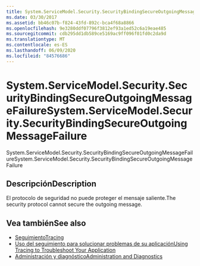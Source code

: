 ```yaml
---
title: System.ServiceModel.Security.SecurityBindingSecureOutgoingMessageFailure
ms.date: 03/30/2017
ms.assetid: bb46c07b-f824-43fd-892c-bca4f68a8866
ms.openlocfilehash: 9e3280ddf07796f3812ef93a1ed52c6a19eae485
ms.sourcegitcommit: cdb295dd1db589ce5169ac9ff096f01fd0c2da9d
ms.translationtype: MT
ms.contentlocale: es-ES
ms.lasthandoff: 06/09/2020
ms.locfileid: "84576686"
---
```

# <a name="systemservicemodelsecuritysecuritybindingsecureoutgoingmessagefailure"></a><span data-ttu-id="dd000-102">System.ServiceModel.Security.SecurityBindingSecureOutgoingMessageFailure</span><span class="sxs-lookup"><span data-stu-id="dd000-102">System.ServiceModel.Security.SecurityBindingSecureOutgoingMessageFailure</span></span>
<span data-ttu-id="dd000-103">System.ServiceModel.Security.SecurityBindingSecureOutgoingMessageFailure</span><span class="sxs-lookup"><span data-stu-id="dd000-103">System.ServiceModel.Security.SecurityBindingSecureOutgoingMessageFailure</span></span>  
  
## <a name="description"></a><span data-ttu-id="dd000-104">Descripción</span><span class="sxs-lookup"><span data-stu-id="dd000-104">Description</span></span>  
 <span data-ttu-id="dd000-105">El protocolo de seguridad no puede proteger el mensaje saliente.</span><span class="sxs-lookup"><span data-stu-id="dd000-105">The security protocol cannot secure the outgoing message.</span></span>  
  
## <a name="see-also"></a><span data-ttu-id="dd000-106">Vea también</span><span class="sxs-lookup"><span data-stu-id="dd000-106">See also</span></span>

- [<span data-ttu-id="dd000-107">Seguimiento</span><span class="sxs-lookup"><span data-stu-id="dd000-107">Tracing</span></span>](index.md)
- [<span data-ttu-id="dd000-108">Uso del seguimiento para solucionar problemas de su aplicación</span><span class="sxs-lookup"><span data-stu-id="dd000-108">Using Tracing to Troubleshoot Your Application</span></span>](using-tracing-to-troubleshoot-your-application.md)
- [<span data-ttu-id="dd000-109">Administración y diagnóstico</span><span class="sxs-lookup"><span data-stu-id="dd000-109">Administration and Diagnostics</span></span>](../index.md)
